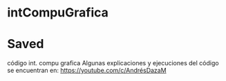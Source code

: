 # intCompuGrafica
# Saved

código int. compu grafica
Algunas explicaciones y ejecuciones del código se encuentran en:
https://youtube.com/c/AndrésDazaM
